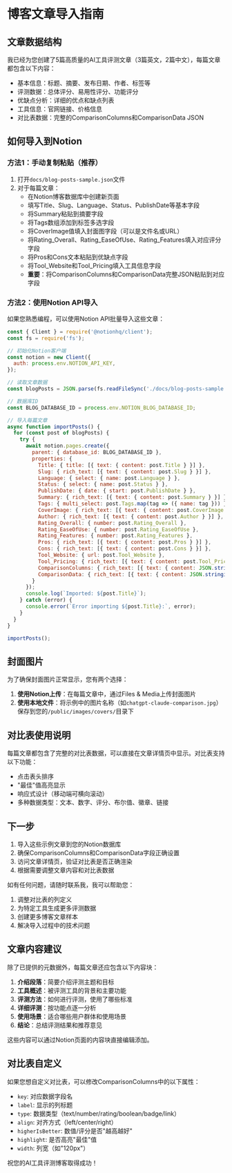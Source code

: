 # 博客文章导入指南

## 文章数据结构

我已经为您创建了5篇高质量的AI工具评测文章（3篇英文，2篇中文），每篇文章都包含以下内容：

- 基本信息：标题、摘要、发布日期、作者、标签等
- 评测数据：总体评分、易用性评分、功能评分
- 优缺点分析：详细的优点和缺点列表
- 工具信息：官网链接、价格信息
- 对比表数据：完整的ComparisonColumns和ComparisonData JSON

## 如何导入到Notion

### 方法1：手动复制粘贴（推荐）

1. 打开`docs/blog-posts-sample.json`文件
2. 对于每篇文章：
   - 在Notion博客数据库中创建新页面
   - 填写Title、Slug、Language、Status、PublishDate等基本字段
   - 将Summary粘贴到摘要字段
   - 将Tags数组添加到标签多选字段
   - 将CoverImage值填入封面图字段（可以是文件名或URL）
   - 将Rating_Overall、Rating_EaseOfUse、Rating_Features填入对应评分字段
   - 将Pros和Cons文本粘贴到优缺点字段
   - 将Tool_Website和Tool_Pricing填入工具信息字段
   - **重要**：将ComparisonColumns和ComparisonData完整JSON粘贴到对应字段

### 方法2：使用Notion API导入

如果您熟悉编程，可以使用Notion API批量导入这些文章：

```javascript
const { Client } = require('@notionhq/client');
const fs = require('fs');

// 初始化Notion客户端
const notion = new Client({
  auth: process.env.NOTION_API_KEY,
});

// 读取文章数据
const blogPosts = JSON.parse(fs.readFileSync('./docs/blog-posts-sample.json', 'utf8'));

// 数据库ID
const BLOG_DATABASE_ID = process.env.NOTION_BLOG_DATABASE_ID;

// 导入每篇文章
async function importPosts() {
  for (const post of blogPosts) {
    try {
      await notion.pages.create({
        parent: { database_id: BLOG_DATABASE_ID },
        properties: {
          Title: { title: [{ text: { content: post.Title } }] },
          Slug: { rich_text: [{ text: { content: post.Slug } }] },
          Language: { select: { name: post.Language } },
          Status: { select: { name: post.Status } },
          PublishDate: { date: { start: post.PublishDate } },
          Summary: { rich_text: [{ text: { content: post.Summary } }] },
          Tags: { multi_select: post.Tags.map(tag => ({ name: tag })) },
          CoverImage: { rich_text: [{ text: { content: post.CoverImage } }] },
          Author: { rich_text: [{ text: { content: post.Author } }] },
          Rating_Overall: { number: post.Rating_Overall },
          Rating_EaseOfUse: { number: post.Rating_EaseOfUse },
          Rating_Features: { number: post.Rating_Features },
          Pros: { rich_text: [{ text: { content: post.Pros } }] },
          Cons: { rich_text: [{ text: { content: post.Cons } }] },
          Tool_Website: { url: post.Tool_Website },
          Tool_Pricing: { rich_text: [{ text: { content: post.Tool_Pricing } }] },
          ComparisonColumns: { rich_text: [{ text: { content: JSON.stringify(post.ComparisonColumns) } }] },
          ComparisonData: { rich_text: [{ text: { content: JSON.stringify(post.ComparisonData) } }] }
        }
      });
      console.log(`Imported: ${post.Title}`);
    } catch (error) {
      console.error(`Error importing ${post.Title}:`, error);
    }
  }
}

importPosts();
```

## 封面图片

为了确保封面图片正常显示，您有两个选择：

1. **使用Notion上传**：在每篇文章中，通过Files & Media上传封面图片
2. **使用本地文件**：将示例中的图片名称（如`chatgpt-claude-comparison.jpg`）保存到您的`/public/images/covers/`目录下

## 对比表使用说明

每篇文章都包含了完整的对比表数据，可以直接在文章详情页中显示。对比表支持以下功能：

- 点击表头排序
- "最佳"值高亮显示
- 响应式设计（移动端可横向滚动）
- 多种数据类型：文本、数字、评分、布尔值、徽章、链接

## 下一步

1. 导入这些示例文章到您的Notion数据库
2. 确保ComparisonColumns和ComparisonData字段正确设置
3. 访问文章详情页，验证对比表是否正确渲染
4. 根据需要调整文章内容和对比表数据

如有任何问题，请随时联系我，我可以帮助您：

1. 调整对比表的列定义
2. 为特定工具生成更多评测数据
3. 创建更多博客文章样本
4. 解决导入过程中的技术问题

## 文章内容建议

除了已提供的元数据外，每篇文章还应包含以下内容块：

1. **介绍段落**：简要介绍评测主题和目标
2. **工具概述**：被评测工具的背景和主要功能
3. **评测方法**：如何进行评测，使用了哪些标准
4. **详细评测**：按功能点逐一分析
5. **使用场景**：适合哪些用户群体和使用场景
6. **结论**：总结评测结果和推荐意见

这些内容可以通过Notion页面的内容块直接编辑添加。

## 对比表自定义

如果您想自定义对比表，可以修改ComparisonColumns中的以下属性：

- `key`: 对应数据字段名
- `label`: 显示的列标题
- `type`: 数据类型（text/number/rating/boolean/badge/link）
- `align`: 对齐方式（left/center/right）
- `higherIsBetter`: 数值/评分是否"越高越好"
- `highlight`: 是否高亮"最佳"值
- `width`: 列宽（如"120px"）

祝您的AI工具评测博客取得成功！
